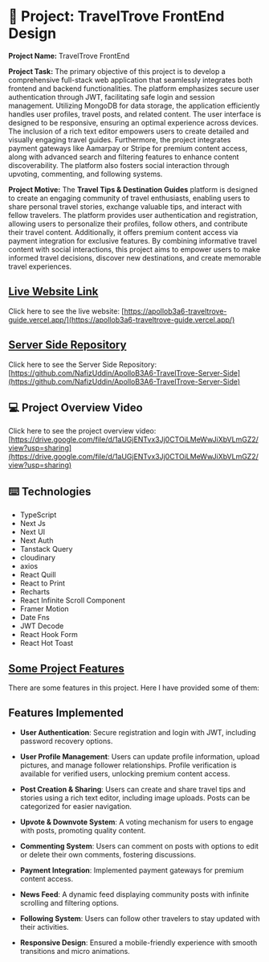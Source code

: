 # :ledger: Project: TravelTrove FrontEnd Design

**Project Name:** TravelTrove FrontEnd

**Project Task:** The primary objective of this project is to develop a comprehensive full-stack web application that seamlessly integrates both frontend and backend functionalities. The platform emphasizes secure user authentication through JWT, facilitating safe login and session management. Utilizing MongoDB for data storage, the application efficiently handles user profiles, travel posts, and related content. The user interface is designed to be responsive, ensuring an optimal experience across devices. The inclusion of a rich text editor empowers users to create detailed and visually engaging travel guides. Furthermore, the project integrates payment gateways like Aamarpay or Stripe for premium content access, along with advanced search and filtering features to enhance content discoverability. The platform also fosters social interaction through upvoting, commenting, and following systems.

**Project Motive:** The **Travel Tips & Destination Guides** platform is designed to create an engaging community of travel enthusiasts, enabling users to share personal travel stories, exchange valuable tips, and interact with fellow travelers. The platform provides user authentication and registration, allowing users to personalize their profiles, follow others, and contribute their travel content. Additionally, it offers premium content access via payment integration for exclusive features. By combining informative travel content with social interactions, this project aims to empower users to make informed travel decisions, discover new destinations, and create memorable travel experiences.

## [ Live Website Link](https://apollob3a6-traveltrove-guide.vercel.app/)

Click here to see the live website: [https://apollob3a6-traveltrove-guide.vercel.app/](https://apollob3a6-traveltrove-guide.vercel.app/)

## [ Server Side Repository](https://github.com/NafizUddin/ApolloB3A6-TravelTrove-Server-Side)

Click here to see the Server Side Repository: [https://github.com/NafizUddin/ApolloB3A6-TravelTrove-Server-Side](https://github.com/NafizUddin/ApolloB3A6-TravelTrove-Server-Side)

## :computer: Project Overview Video

Click here to see the project overview video: [https://drive.google.com/file/d/1aUGjENTvx3Jj0CTOiLMeWwJiXbVLmGZ2/view?usp=sharing](https://drive.google.com/file/d/1aUGjENTvx3Jj0CTOiLMeWwJiXbVLmGZ2/view?usp=sharing)

## :keyboard: Technologies

- TypeScript
- Next Js
- Next UI
- Next Auth
- Tanstack Query
- cloudinary
- axios
- React Quill
- React to Print
- Recharts
- React Infinite Scroll Component
- Framer Motion
- Date Fns
- JWT Decode
- React Hook Form
- React Hot Toast

## [Some Project Features](https://github.com/NafizUddin/ApolloB3A4-PowerFit-Client-Side)

There are some features in this project. Here I have provided some of them:

## Features Implemented

- **User Authentication**: Secure registration and login with JWT, including password recovery options.

- **User Profile Management**: Users can update profile information, upload pictures, and manage follower relationships. Profile verification is available for verified users, unlocking premium content access.

- **Post Creation & Sharing**: Users can create and share travel tips and stories using a rich text editor, including image uploads. Posts can be categorized for easier navigation.

- **Upvote & Downvote System**: A voting mechanism for users to engage with posts, promoting quality content.

- **Commenting System**: Users can comment on posts with options to edit or delete their own comments, fostering discussions.

- **Payment Integration**: Implemented payment gateways for premium content access.

- **News Feed**: A dynamic feed displaying community posts with infinite scrolling and filtering options.

- **Following System**: Users can follow other travelers to stay updated with their activities.

- **Responsive Design**: Ensured a mobile-friendly experience with smooth transitions and micro animations.
